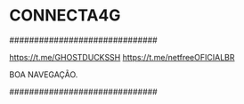 # CONNECTA4G

##############################

https://t.me/GHOSTDUCKSSH
https://t.me/netfreeOFICIALBR

BOA NAVEGAÇÃO.

##############################

